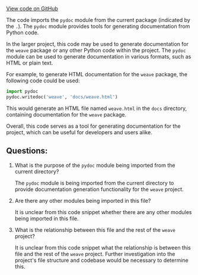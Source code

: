 [View code on GitHub](https://github.com/wandb/weave/weave/ecosystem/py/__init__.py)

The code imports the `pydoc` module from the current package (indicated by the `.`). The `pydoc` module provides tools for generating documentation from Python code. 

In the larger project, this code may be used to generate documentation for the `weave` package or any other Python code within the project. The `pydoc` module can be used to generate documentation in various formats, such as HTML or plain text. 

For example, to generate HTML documentation for the `weave` package, the following code could be used:

```python
import pydoc
pydoc.writedoc('weave', 'docs/weave.html')
```

This would generate an HTML file named `weave.html` in the `docs` directory, containing documentation for the `weave` package. 

Overall, this code serves as a tool for generating documentation for the project, which can be useful for developers and users alike.
## Questions: 
 1. What is the purpose of the `pydoc` module being imported from the current directory?
    
    The `pydoc` module is being imported from the current directory to provide documentation generation functionality for the `weave` project.

2. Are there any other modules being imported in this file?
    
    It is unclear from this code snippet whether there are any other modules being imported in this file. 

3. What is the relationship between this file and the rest of the `weave` project?
    
    It is unclear from this code snippet what the relationship is between this file and the rest of the `weave` project. Further investigation into the project's file structure and codebase would be necessary to determine this.
